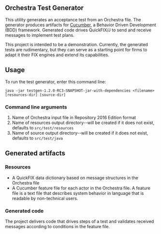 Orchestra Test Generator
-------------------------
This utility generates an acceptance test from an Orchestra file. The generator produces artifacts for [Cucumber](https://cucumber.io/), a Behavior Driven Development (BDD) framework. Generated code drives QuickFIX/J to send and receive messages to implement test plans.

This project is intended to be a demonstration. Currently, the generated tests are rudimentary, but they can serve as a starting point for firms to adapt it their FIX engines and extend its capabilities. 

## Usage

To run the test generator, enter this command line:

```
java -jar testgen-1.2.0-RC3-SNAPSHOT-jar-with-dependencies <filename> [resources-dir] [source-dir]
```

### Command line arguments
1. Name of Orchestra input file in Repository 2016 Edition format
2. Name of resources output directory--will be created if it does not exist, defaults to `src/test/resources`
3. Name of source output directory--will be created if it does not exist, defaults to `src/test/java`

## Generated artifacts

### Resources
* A QuickFIX data dictionary based on message structures in the Orchestra file
* A Cucumber feature file for each actor in the Orchestra file. A feature file is a text file that describes system behavior in language that is readable by non-technical users.

### Generated code
The project delivers code that drives steps of a test and validates received messages according to conditions in the feature file.


